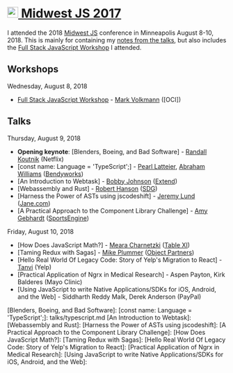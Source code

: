 # [<image src="https://user-images.githubusercontent.com/2284699/29460916-58e48b94-83ef-11e7-9243-f67b10c2d95e.png" width="25px" height="25px"> Midwest JS 2017](http://midwestjs.com)

I attended the 2018 [Midwest JS](http://midwestjs.com) conference in Minneapolis August 8-10, 2018. This is mainly for containing my [notes from the talks](talks), but also includes the [Full Stack JavaScript Workshop] I attended.

## Workshops

Wednesday, August 8, 2018
- [Full Stack JavaScript Workshop] - [Mark Volkmann] ([OCI])

## Talks

Thursday, August 9, 2018
- **Opening keynote**: [Blenders, Boeing, and Bad Software] - [Randall Koutnik] (Netflix)
- [const name: Language = 'TypeScript';] - [Pearl Latteier], [Abraham Williams] ([Bendyworks])
- [An Introduction to Webtask] - [Bobby Johnson] ([Extend])
- [Webassembly and Rust] - [Robert Hanson] ([SDG])
- [Harness the Power of ASTs using jscodeshift] - [Jeremy Lund] ([Jane.com])
- [A Practical Approach to the Component Library Challenge] - [Amy Gebhardt] ([SportsEngine])

Friday, August 10, 2018
- [How Does JavaScript Math?] - [Meara Charnetzki] ([Table XI])
- [Taming Redux with Sagas] - [Mike Plummer] ([Object Partners])
- [Hello Real World Of Legacy Code: Story of Yelp's Migration to React] - [Tanvi] (Yelp)
- [Practical Application of Ngrx in Medical Research] - Aspen Payton, Kirk Balderes (Mayo Clinic)
- [Using JavaScript to write Native Applications/SDKs for iOS, Android, and the Web] - Siddharth Reddy Malk, Derek Anderson (PayPal)

[Full Stack JavaScript Workshop]: https://github.com/mvolkmann/talks/tree/master/full-stack-js
[Blenders, Boeing, and Bad Software]:
[const name: Language = 'TypeScript';]: talks/typescript.md
[An Introduction to Webtask]:
[Webassembly and Rust]:
[Harness the Power of ASTs using jscodeshift]:
[A Practical Approach to the Component Library Challenge]:
[How Does JavaScript Math?]:
[Taming Redux with Sagas]:
[Hello Real World Of Legacy Code: Story of Yelp's Migration to React]:
[Practical Application of Ngrx in Medical Research]:
[Using JavaScript to write Native Applications/SDKs for iOS, Android, and the Web]:

[Mark Volkmann]: https://github.com/mvolkmann
[Randall Koutnik]: https://github.com/SomeKittens
[Pearl Latteier]: https://github.com/pearlbea
[Abraham Williams]: https://github.com/abraham
[Bobby Johnson]: https://github.com/NotMyself
[Robert Hanson]: https://github.com/kimtuck
[Jeremy Lund]: https://github.com/lund0n
[Amy Gebhardt]: https://github.com/agebhardt
[Meara Charnetzki]: https://github.com/meara
[Mike Plummer]: https://github.com/mike-plummer
[Tanvi]: https://tanvip.github.io

[Extend]: https://goextend.io
[Bendyworks]: https://bendyworks.com
[SDG]: https://solutiondesign.com
[Jane.com]: https://jane.com
[SportsEngine]: https://www.sportsengine.com
[Table XI]: https://www.tablexi.com
[Object Partners]: https://objectpartners.com
